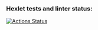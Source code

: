 ### Hexlet tests and linter status:
[![Actions Status](https://github.com/RassAnDev/java-project-71/workflows/hexlet-check/badge.svg)](https://github.com/RassAnDev/java-project-71/actions)